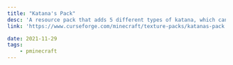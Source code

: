 ```yaml
---
title: "Katana's Pack"
desc: 'A resource pack that adds 5 different types of katana, which can be obtained by renaming swords in the anvil.'
link: 'https://www.curseforge.com/minecraft/texture-packs/katanas-pack'

date: 2021-11-29
tags:
    - pminecraft
---
```


